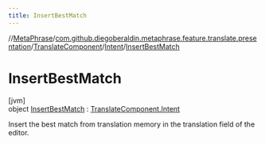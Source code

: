 ```yaml
---
title: InsertBestMatch
---
```

//[MetaPhrase](../../../../../index.html)/[com.github.diegoberaldin.metaphrase.feature.translate.presentation](../../../index.html)/[TranslateComponent](../../index.html)/[Intent](../index.html)/[InsertBestMatch](index.html)



# InsertBestMatch



[jvm]\
object [InsertBestMatch](index.html) : [TranslateComponent.Intent](../index.html)

Insert the best match from translation memory in the translation field of the editor.


